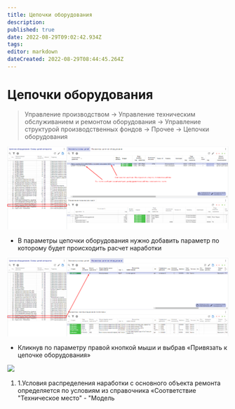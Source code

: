 ```yaml
---
title: Цепочки оборудования
description: 
published: true
date: 2022-08-29T09:02:42.934Z
tags: 
editor: markdown
dateCreated: 2022-08-29T08:44:45.264Z
---
```

# Цепочки оборудования

>Управление производством → Управление техническим обслуживанием и ремонтом оборудования → Управление структурой производственных фондов → Прочее → Цепочки оборудования


![​](<../../assets/4 (22)1.png>)

* В параметры цепочки оборудования нужно добавить параметр по которому будет происходить расчет наработки​

![](<../../assets/5 (14)1.png>)

* Кликнув по параметру правой кнопкой мыши и выбрав «Привязать к цепочке оборудования»​

![](https://files.gitbook.com/v0/b/gitbook-x-prod.appspot.com/o/spaces%2F-MBaL4-sguLCzbQd3FRY%2Fuploads%2F7Db0iLpdyKZoTqUGUGyF%2F6?alt=media)

1. 1.Условия распределения наработки с основного объекта ремонта определяется по условиям из справочника «Соответствие "Техническое место" - "Модель
